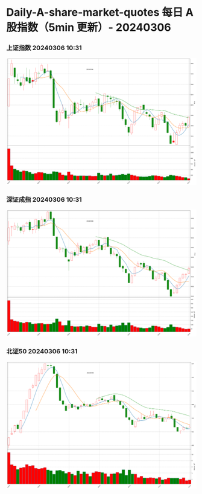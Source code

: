
# Daily-A-share-market-quotes 每日 A 股指数（5min 更新）- 20240306

### 上证指数 20240306 10:31
![](./fig/2024/3/20240306-sh000001.png)

### 深证成指 20240306 10:31
![](./fig/2024/3/20240306-sz399001.png)

### 北证50 20240306 10:31
![](./fig/2024/3/20240306-bj899050.png)
